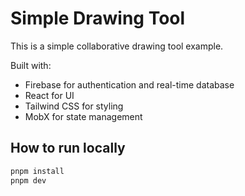 # Simple Drawing Tool

This is a simple collaborative drawing tool example.

Built with:

- Firebase for authentication and real-time database
- React for UI
- Tailwind CSS for styling
- MobX for state management

## How to run locally

```sh
pnpm install
pnpm dev
```
